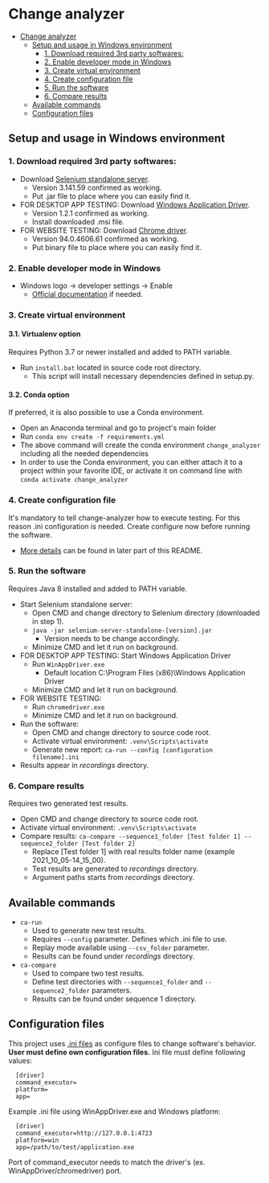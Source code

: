 # Change analyzer

- [Change analyzer](#change-analyzer)
  - [Setup and usage in Windows environment](#setup-and-usage-in-windows-environment)
    - [1. Download required 3rd party softwares:](#1-download-required-3rd-party-softwares)
    - [2. Enable developer mode in Windows](#2-enable-developer-mode-in-windows)
    - [3. Create virtual environment](#3-create-virtual-environment)
    - [4. Create configuration file](#4-create-configuration-file)
    - [5. Run the software](#5-run-the-software)
    - [6. Compare results](#6-compare-results)
  - [Available commands](#available-commands)
  - [Configuration files](#configuration-files)

## Setup and usage in Windows environment
### 1. Download required 3rd party softwares: 
* Download <a href="https://www.selenium.dev/downloads/">Selenium standalone server</a>.
  * Version 3.141.59 confirmed as working.
  * Put .jar file to place where you can easily find it.
* FOR DESKTOP APP TESTING: Download <a href="https://github.com/microsoft/WinAppDriver">Windows Application Driver</a>.
  * Version 1.2.1 confirmed as working.
  * Install downloaded .msi file.
* FOR WEBSITE TESTING: Download <a href="https://chromedriver.chromium.org/downloads">Chrome driver</a>.
  * Version 94.0.4606.61 confirmed as working.
  * Put binary file to place where you can easily find it.

### 2. Enable developer mode in Windows
* Windows logo -> developer settings -> Enable
  * <a href="https://docs.microsoft.com/en-us/windows/apps/get-started/enable-your-device-for-development#accessing-settings-for-developers">Official documentation</a> if needed.

### 3. Create virtual environment
#### 3.1. Virtualenv option 
Requires Python 3.7 or newer installed and added to PATH variable.

* Run ```install.bat``` located in source code root directory.
  * This script will install necessary dependencies defined in setup.py.

#### 3.2. Conda option
If preferred, it is also possible to use a Conda environment.

* Open an Anaconda terminal and go to project's main folder
* Run `conda env create -f requirements.yml`
* The above command will create the conda environment `change_analyzer` including all the needed dependencies
* In order to use the Conda environment, you can either attach it to a project within your favorite IDE, or activate
it on command line with `conda activate change_analyzer`

### 4. Create configuration file
It's mandatory to tell change-analyzer how to execute testing. For this reason .ini configuration is needed. Create configure now before running the software.
  * <a href="#configuration-files">More details</a> can be found in later part of this README.

### 5. Run the software
Requires Java 8 installed and added to PATH variable.

* Start Selenium standalone server:
  * Open CMD and change directory to Selenium directory (downloaded in step 1).
  * ```java -jar selenium-server-standalone-[version].jar```
    * Version needs to be change accordingly.
  * Minimize CMD and let it run on background.
* FOR DESKTOP APP TESTING: Start Windows Application Driver
  * Run ```WinAppDriver.exe```
    * Default location C:\Program Files (x86)\Windows Application Driver
  * Minimize CMD and let it run on background.
* FOR WEBSITE TESTING:
  * Run ```chromedriver.exe```
  * Minimize CMD and let it run on background.
* Run the software:
  * Open CMD and change directory to source code root.
  * Activate virtual environment: ```.venv\Scripts\activate```
  * Generate new report: ```ca-run --config [configuration filename].ini```
* Results appear in *recordings* directory.

### 6. Compare results
Requires two generated test results.

* Open CMD and change directory to source code root.
* Activate virtual environment: ```.venv\Scripts\activate```
* Compare results: ```ca-compare --sequence1_folder [Test folder 1] --sequence2_folder [Test folder 2]```
  * Replace [Test folder 1] with real results folder name (example 2021_10_05-14_15_00).
  * Test results are generated to *recordings* directory.
  * Argument paths starts from *recordings* directory.

## Available commands
* ```ca-run```
  * Used to generate new test results.
  * Requires ```--config``` parameter. Defines which .ini file to use.
  * Replay mode available using ```--csv_folder``` parameter.
  * Results can be found under *recordings* directory.
* ```ca-compare```
  * Used to compare two test results.
  * Define test directories with ```--sequence1_folder``` and ```--sequence2_folder``` parameters.
  * Results can be found under sequence 1 directory.

## Configuration files
This project uses <a href="https://docs.python.org/3/library/configparser.html">.ini files</a> as configure files to change software's behavior. **User must define own configuration files.** Ini file must define following values:
```
  [driver]
  command_executor=
  platform=
  app=
```
Example .ini file using WinAppDriver.exe and Windows platform:
```
  [driver]
  command_executor=http://127.0.0.1:4723
  platform=win
  app=/path/to/test/application.exe
```
Port of command_executor needs to match the driver's (ex. WinAppDriver/chromedriver) port.

[contributing]: CONTRIBUTING.md
